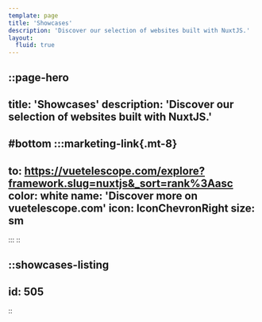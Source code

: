 ```yaml
---
template: page
title: 'Showcases'
description: 'Discover our selection of websites built with NuxtJS.'
layout:
  fluid: true
---
```


::page-hero
---
title: 'Showcases'
description: 'Discover our selection of websites built with NuxtJS.'
---
#bottom
  :::marketing-link{.mt-8}
  ---
  to: https://vuetelescope.com/explore?framework.slug=nuxtjs&_sort=rank%3Aasc
  color: white
  name: 'Discover more on vuetelescope.com'
  icon: IconChevronRight
  size: sm
  ---
  :::
::

::showcases-listing
---
id: 505
---
::
